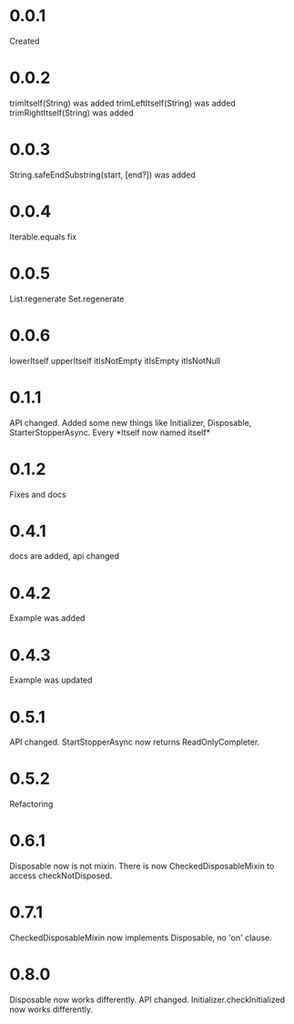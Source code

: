 # 0.0.1
Created

# 0.0.2
trimItself(String) was added
trimLeftItself(String) was added
trimRightItself(String) was added

# 0.0.3
String.safeEndSubstring(start, [end?]) was added

# 0.0.4
Iterable.equals fix

# 0.0.5
List.regenerate
Set.regenerate

# 0.0.6
lowerItself
upperItself
itIsNotEmpty
itIsEmpty
itIsNotNull

# 0.1.1
API changed.
Added some new things like Initializer, Disposable, StarterStopperAsync.
Every \*Itself now named itself\* 

# 0.1.2
Fixes and docs

# 0.4.1
docs are added, api changed

# 0.4.2
Example was added

# 0.4.3
Example was updated

# 0.5.1
API changed. StartStopperAsync now returns ReadOnlyCompleter.

# 0.5.2
Refactoring

# 0.6.1
Disposable now is not mixin.
There is now CheckedDisposableMixin to access checkNotDisposed.

# 0.7.1
CheckedDisposableMixin now implements Disposable, no 'on' clause.

# 0.8.0
Disposable now works differently.
API changed.
Initializer.checkInitialized now works differently.